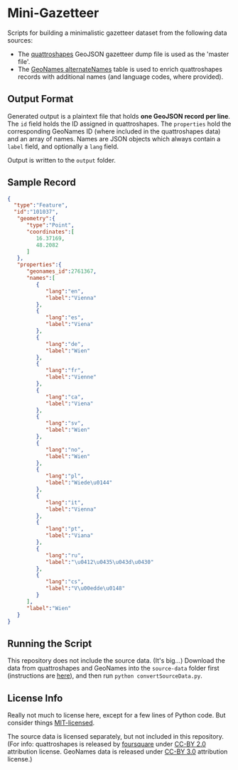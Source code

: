 # Mini-Gazetteer

Scripts for building a minimalistic gazetteer dataset from the following data sources:

* The [quattroshapes](https://github.com/foursquare/quattroshapes) GeoJSON gazetteer dump file is
  used as the 'master file'.
* The [GeoNames alternateNames](http://download.geonames.org/export/dump/) table is used to
  enrich quattroshapes records with additional names (and language codes, where provided).

## Output Format

Generated output is a plaintext file that holds __one GeoJSON record per line__. The `id`
field holds the ID assigned in quattroshapes. The `properties` hold the corresponding
GeoNames ID (where included in the quattroshapes data) and an array of names. Names are
JSON objects which always contain a `label` field, and optionally a `lang` field.

Output is written to the `output` folder.

## Sample Record

```json
{  
  "type":"Feature",
  "id":"101037",
   "geometry":{  
      "type":"Point",
      "coordinates":[  
         16.37169,
         48.2082
      ]
   },
   "properties":{  
      "geonames_id":2761367,
      "names":[  
         {  
            "lang":"en",
            "label":"Vienna"
         },
         {  
            "lang":"es",
            "label":"Viena"
         },
         {  
            "lang":"de",
            "label":"Wien"
         },
         {  
            "lang":"fr",
            "label":"Vienne"
         },
         {  
            "lang":"ca",
            "label":"Viena"
         },
         {  
            "lang":"sv",
            "label":"Wien"
         },
         {  
            "lang":"no",
            "label":"Wien"
         },
         {  
            "lang":"pl",
            "label":"Wiede\u0144"
         },
         {  
            "lang":"it",
            "label":"Vienna"
         },
         {  
            "lang":"pt",
            "label":"Viana"
         },
         {  
            "lang":"ru",
            "label":"\u0412\u0435\u043d\u0430"
         },
         {  
            "lang":"cs",
            "label":"V\u00edde\u0148"
         }
      ],
      "label":"Wien"
   }
}
```
## Running the Script

This repository does not include the source data. (It's big...) Download the data from
quattroshapes and GeoNames into the `source-data` folder first (instructions are [here](https://github.com/rsimon/mini-gazetteer/blob/master/source-data/README.md)), and
then run `python convertSourceData.py`.

## License Info

Really not much to license here, except for a few lines of Python code. But consider things
[MIT-licensed](https://raw.githubusercontent.com/rsimon/mini-gazetteer/master/MIT-License.txt).

The source data is licensed separately, but not included in this repository. (For info:
quattroshapes is released by [foursquare](https://github.com/foursquare) under
[CC-BY 2.0](http://creativecommons.org/licenses/by/2.0/) attribution license. GeoNames data
is released under [CC-BY 3.0](http://creativecommons.org/licenses/by/3.0/) attribution license.)
